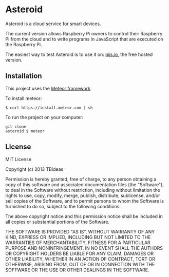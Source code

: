 # Asteroid

Asteroid is a cloud service for smart devices.

The current version allows Raspberry Pi owners to control their Raspberry Pi from the cloud and to write programs in JavaScript that are executed on the Raspberry Pi.

The easiest way to test Asteroid is to use it on: [pijs.io](http://www.pijs.io), the free hosted version.

## Installation

This project uses the [Meteor framework](http://www.meteor.com).

To install meteor:

    $ curl https://install.meteor.com | sh

To run the project on your computer:

    git clone
    asteroid $ meteor

## License

MIT License

Copyright (c) 2013 TBideas

Permission is hereby granted, free of charge, to any person obtaining a copy of this software and associated documentation files (the "Software"), to deal in the Software without restriction, including without limitation the rights to use, copy, modify, merge, publish, distribute, sublicense, and/or sell copies of the Software, and to permit persons to whom the Software is furnished to do so, subject to the following conditions:

The above copyright notice and this permission notice shall be included in all copies or substantial portions of the Software.

THE SOFTWARE IS PROVIDED "AS IS", WITHOUT WARRANTY OF ANY KIND, EXPRESS OR IMPLIED, INCLUDING BUT NOT LIMITED TO THE WARRANTIES OF MERCHANTABILITY, FITNESS FOR A PARTICULAR PURPOSE AND NONINFRINGEMENT. IN NO EVENT SHALL THE AUTHORS OR COPYRIGHT HOLDERS BE LIABLE FOR ANY CLAIM, DAMAGES OR OTHER LIABILITY, WHETHER IN AN ACTION OF CONTRACT, TORT OR OTHERWISE, ARISING FROM, OUT OF OR IN CONNECTION WITH THE SOFTWARE OR THE USE OR OTHER DEALINGS IN THE SOFTWARE.
